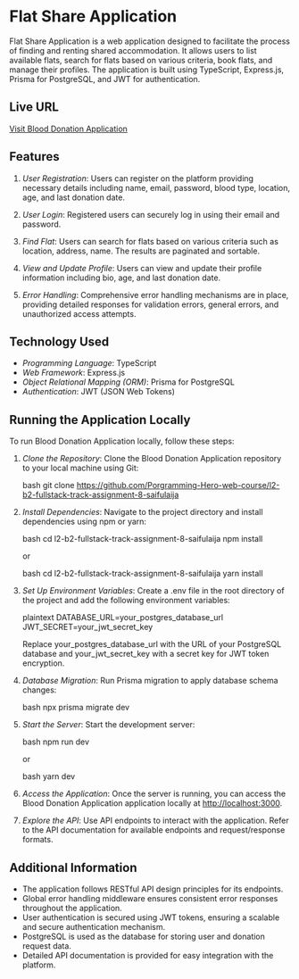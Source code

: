 # Flat Share Application 
Flat Share Application is a web application designed to facilitate the process of finding and renting shared accommodation. It allows users to list available flats, search for flats based on various criteria, book flats, and manage their profiles. The application is built using TypeScript, Express.js, Prisma for PostgreSQL, and JWT for authentication.

## Live URL

[Visit Blood Donation Application](https://flat-share-server.vercel.app/)

## Features

1. *User Registration*: Users can register on the platform providing necessary details including name, email, password, blood type, location, age, and last donation date.
2. *User Login*: Registered users can securely log in using their email and password.
3. *Find Flat*: Users can search for flats based on various criteria such as location, address, name. The results are paginated and sortable.

4. *View and Update Profile*: Users can view and update their profile information including bio, age, and last donation date.
5. *Error Handling*: Comprehensive error handling mechanisms are in place, providing detailed responses for validation errors, general errors, and unauthorized access attempts.

## Technology Used

- *Programming Language*: TypeScript
- *Web Framework*: Express.js
- *Object Relational Mapping (ORM)*: Prisma for PostgreSQL
- *Authentication*: JWT (JSON Web Tokens)

## Running the Application Locally

To run Blood Donation Application locally, follow these steps:

1. *Clone the Repository*: Clone the Blood Donation Application repository to your local machine using Git:

    bash
    git clone  https://github.com/Porgramming-Hero-web-course/l2-b2-fullstack-track-assignment-8-saifulaija
    

2. *Install Dependencies*: Navigate to the project directory and install dependencies using npm or yarn:

    bash
    cd l2-b2-fullstack-track-assignment-8-saifulaija
    npm install
    

    or

    bash
    cd l2-b2-fullstack-track-assignment-8-saifulaija
    yarn install
    

3. *Set Up Environment Variables*: Create a .env file in the root directory of the project and add the following environment variables:

    plaintext
    DATABASE_URL=your_postgres_database_url
    JWT_SECRET=your_jwt_secret_key
    

    Replace your_postgres_database_url with the URL of your PostgreSQL database and your_jwt_secret_key with a secret key for JWT token encryption.

4. *Database Migration*: Run Prisma migration to apply database schema changes:

    bash
    npx prisma migrate dev 
    

5. *Start the Server*: Start the development server:

    bash
    npm run dev
    

    or

    bash
    yarn dev
    

6. *Access the Application*: Once the server is running, you can access the Blood Donation Application application locally at [http://localhost:3000](http://localhost:3000).

7. *Explore the API*: Use API endpoints to interact with the application. Refer to the API documentation for available endpoints and request/response formats.

## Additional Information

- The application follows RESTful API design principles for its endpoints.
- Global error handling middleware ensures consistent error responses throughout the application.
- User authentication is secured using JWT tokens, ensuring a scalable and secure authentication mechanism.
- PostgreSQL is used as the database for storing user and donation request data.
- Detailed API documentation is provided for easy integration with the platform.
